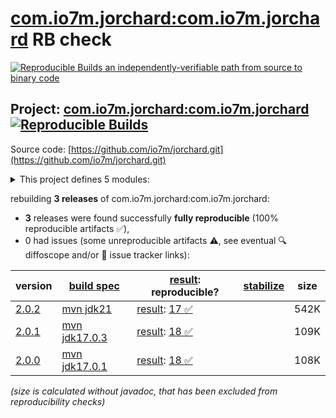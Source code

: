 [com.io7m.jorchard:com.io7m.jorchard](https://central.sonatype.com/artifact/com.io7m.jorchard/com.io7m.jorchard/versions) RB check
=======

[![Reproducible Builds](https://reproducible-builds.org/images/logos/rb.svg) an independently-verifiable path from source to binary code](https://reproducible-builds.org/)

## Project: [com.io7m.jorchard:com.io7m.jorchard](https://central.sonatype.com/artifact/com.io7m.jorchard/com.io7m.jorchard/versions) [![Reproducible Builds](https://img.shields.io/endpoint?url=https://raw.githubusercontent.com/jvm-repo-rebuild/reproducible-central/master/content/com/io7m/jorchard/badge.json)](https://github.com/jvm-repo-rebuild/reproducible-central/blob/master/content/com/io7m/jorchard/README.md)

Source code: [https://github.com/io7m/jorchard.git](https://github.com/io7m/jorchard.git)

<details><summary>This project defines 5 modules:</summary>

* [com.io7m.jorchard:com.io7m.jorchard](https://central.sonatype.com/artifact/com.io7m.jorchard/com.io7m.jorchard/overview)
* [com.io7m.jorchard:com.io7m.jorchard.core](https://central.sonatype.com/artifact/com.io7m.jorchard/com.io7m.jorchard.core/overview)
* [com.io7m.jorchard:com.io7m.jorchard.documentation](https://central.sonatype.com/artifact/com.io7m.jorchard/com.io7m.jorchard.documentation/overview)
* [com.io7m.jorchard:com.io7m.jorchard.generators](https://central.sonatype.com/artifact/com.io7m.jorchard/com.io7m.jorchard.generators/overview)
* [com.io7m.jorchard:com.io7m.jorchard.tests](https://central.sonatype.com/artifact/com.io7m.jorchard/com.io7m.jorchard.tests/overview)
</details>

rebuilding **3 releases** of com.io7m.jorchard:com.io7m.jorchard:
- **3** releases were found successfully **fully reproducible** (100% reproducible artifacts :white_check_mark:),
- 0 had issues (some unreproducible artifacts :warning:, see eventual :mag: diffoscope and/or :memo: issue tracker links):

| version | [build spec](/BUILDSPEC.md) | [result](https://reproducible-builds.org/docs/jvm/): reproducible? | [stabilize](https://github.com/google/oss-rebuild/blob/main/cmd/stabilize/README.md) | size |
| -- | --------- | ------ | ------ | -- |
| [2.0.2](https://central.sonatype.com/artifact/com.io7m.jorchard/com.io7m.jorchard/2.0.2/pom) | [mvn jdk21](com.io7m.jorchard-2.0.2.buildspec) | [result](com.io7m.jorchard-2.0.2.buildinfo): [17 :white_check_mark: ](com.io7m.jorchard-2.0.2.buildcompare) | | 542K |
| [2.0.1](https://central.sonatype.com/artifact/com.io7m.jorchard/com.io7m.jorchard/2.0.1/pom) | [mvn jdk17.0.3](com.io7m.jorchard-2.0.1.buildspec) | [result](com.io7m.jorchard-2.0.1.buildinfo): [18 :white_check_mark: ](com.io7m.jorchard-2.0.1.buildcompare) | | 109K |
| [2.0.0](https://central.sonatype.com/artifact/com.io7m.jorchard/com.io7m.jorchard/2.0.0/pom) | [mvn jdk17.0.1](com.io7m.jorchard-2.0.0.buildspec) | [result](com.io7m.jorchard-2.0.0.buildinfo): [18 :white_check_mark: ](com.io7m.jorchard-2.0.0.buildcompare) | | 108K |

<i>(size is calculated without javadoc, that has been excluded from reproducibility checks)</i>
